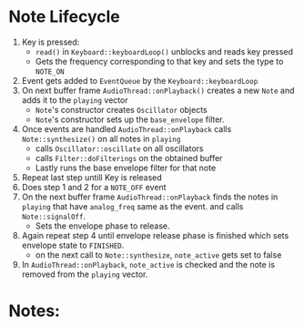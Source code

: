

# Note Lifecycle

1. Key is pressed:
    * `read()` in `Keyboard::keyboardLoop()` unblocks and reads key pressed
    * Gets the frequency corresponding to that key and sets the type to `NOTE_ON`
2. Event gets added to `EventQueue` by the `Keyboard::keyboardLoop`
3. On next buffer frame `AudioThread::onPlayback()` creates a new `Note` and adds it to the `playing` vector
    * `Note`'s constructor creates `Oscillator` objects
    * `Note`'s constructor sets up the `base_envelope` filter.
4. Once events are handled `AudioThread::onPlayback` calls `Note::synthesize()` on all notes in `playing`
    * calls `Oscillator::oscillate` on all oscillators
    * calls `Filter::doFilterings` on the obtained buffer
    * Lastly runs the base envelope filter for that note
5. Repeat last step untill Key is released
6. Does step 1 and 2 for a `NOTE_OFF` event
7. On the next buffer frame `AudioThread::onPlayback` finds the notes in `playing` that have `analog_freq` same as the event. and calls `Note::signalOff`.
    * Sets the envelope phase to release.
8. Again repeat step 4 until envelope release phase is finished which sets envelope state to `FINISHED`.
    * on the next call to `Note::synthesize`, `note_active` gets set to false
9. In `AudioThread::onPlayback`, `note_active` is checked and the note is removed from the `playing` vector.


# Notes:




